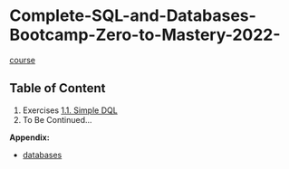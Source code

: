 # Complete-SQL-and-Databases-Bootcamp-Zero-to-Mastery-2022-
[course](https://zerotomastery.io/courses/sql-bootcamp)

## Table of Content
1. Exercises
	[1.1. Simple DQL](https://github.com/akankshaSha/Complete-SQL-and-Databases-Bootcamp-Zero-to-Mastery-2022-/tree/main/Simple%20DQL)
2. To Be Continued...

**Appendix:**
- [databases](https://drive.google.com/file/d/1osGxy9onN42L4TAweiwRdX94QCFuueSv/view?usp=sharing)
